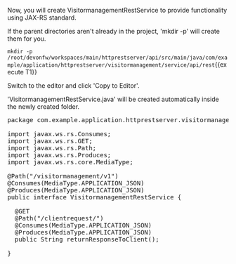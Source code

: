 Now, you will create VisitormanagementRestService to provide functionality using JAX-RS standard.


If the parent directories aren't already in the project, 'mkdir -p' will create them for you. 

`mkdir -p /root/devonfw/workspaces/main/httprestserver/api/src/main/java/com/example/application/httprestserver/visitormanagement/service/api/rest`{{execute T1}}

Switch to the editor and click 'Copy to Editor'. 

'VisitormanagementRestService.java' will be created automatically inside the newly created folder.

<pre class="file" data-filename="devonfw/workspaces/main/httprestserver/api/src/main/java/com/example/application/httprestserver/visitormanagement/service/api/rest/VisitormanagementRestService.java">
package com.example.application.httprestserver.visitormanagement.service.api.rest;

import javax.ws.rs.Consumes;
import javax.ws.rs.GET;
import javax.ws.rs.Path;
import javax.ws.rs.Produces;
import javax.ws.rs.core.MediaType;

@Path(&#34;/visitormanagement/v1&#34;)
@Consumes(MediaType.APPLICATION_JSON)
@Produces(MediaType.APPLICATION_JSON)
public interface VisitormanagementRestService {

  @GET
  @Path(&#34;/clientrequest/&#34;)
  @Consumes(MediaType.APPLICATION_JSON)
  @Produces(MediaType.APPLICATION_JSON)
  public String returnResponseToClient();

}
</pre>

